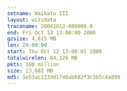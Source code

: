 ```yaml
---
setname: Waikato III
layout: witsdata
tracename: 20061012-000000-0
end: Fri Oct 13 13:00:00 2006
gzsize: 4,615 MB
len: 24:00:00
start: Thu Oct 12 13:00:01 2006
totalwirelen: 84,126 MB
pkts: 180 million
size: 13,682 MB
md5: 1e53ac1233d1f40ab682f3c3b5c4a899
---
```

